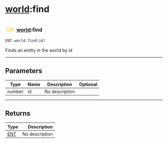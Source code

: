 # [world](../world/README.md):find

### <img src="../../.gitbook/assets/shared.png" width="32" height="32" /> [world](../world/README.md):find

```lua
ENT world:find(id)
```

Finds an entity in the world by id<br>

-----------------
## Parameters

| Type   | Name | Description | Optional |
| ------ | ---- | ----------- | -------: |
| number | id | No description |  |

-----------------
## Returns

| Type   | Description |
| ------ | ----------: |
| [ENT](../ent/README.md) | No description |
